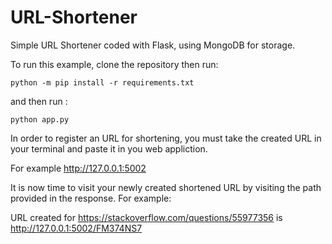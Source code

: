 # URL-Shortener
Simple URL Shortener coded with Flask, using MongoDB for storage.

To run this example, clone the repository then run:

    python -m pip install -r requirements.txt 

and then run :


    python app.py
   
   
In order to register an URL for shortening, you must take the created URL in your terminal and paste it in you web appliction.

For example http://127.0.0.1:5002

It is now time to visit your newly created shortened URL by visiting the path provided in the response. For example:

URL created for https://stackoverflow.com/questions/55977356 is http://127.0.0.1:5002/FM374NS7
